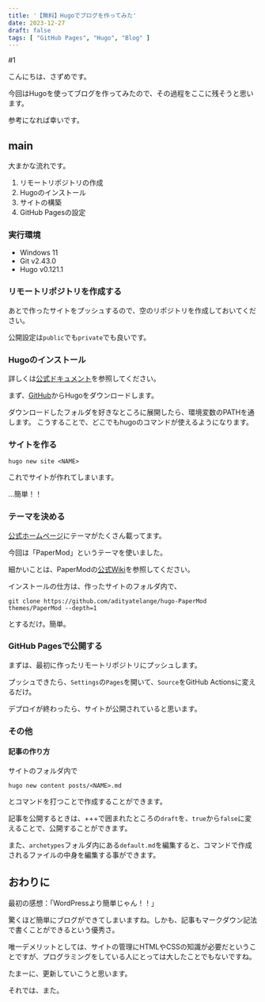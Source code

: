 ```yaml
---
title: '【無料】Hugoでブログを作ってみた'
date: 2023-12-27
draft: false
tags: [ "GitHub Pages", "Hugo", "Blog" ]
---
```

#1
 
こんにちは、さずめです。

今回はHugoを使ってブログを作ってみたので、その過程をここに残そうと思います。

参考になれば幸いです。

## main
大まかな流れです。

1. リモートリポジトリの作成
2. Hugoのインストール
3. サイトの構築
4. GitHub Pagesの設定

### 実行環境
- Windows 11
- Git v2.43.0
- Hugo v0.121.1

### リモートリポジトリを作成する
あとで作ったサイトをプッシュするので、空のリポジトリを作成しておいてください。

公開設定は`public`でも`private`でも良いです。

### Hugoのインストール
詳しくは[公式ドキュメント](https://gohugo.io/installation/windows/)を参照してください。

まず、[GitHub](https://github.com/gohugoio/hugo/releases)からHugoをダウンロードします。

ダウンロードしたフォルダを好きなところに展開したら、環境変数のPATHを通します。
こうすることで、どこでもhugoのコマンドが使えるようになります。

### サイトを作る
```
hugo new site <NAME>
```
これでサイトが作れてしまいます。

...簡単！！

### テーマを決める
[公式ホームページ](https://themes.gohugo.io/)にテーマがたくさん載ってます。

今回は「PaperMod」というテーマを使いました。

細かいことは、PaperModの[公式Wiki](https://github.com/adityatelange/hugo-PaperMod/wiki)を参照してください。

インストールの仕方は、作ったサイトのフォルダ内で、
```
git clone https://github.com/adityatelange/hugo-PaperMod themes/PaperMod --depth=1
```
とするだけ。簡単。

### GitHub Pagesで公開する
まずは、最初に作ったリモートリポジトリにプッシュします。

プッシュできたら、`Settings`の`Pages`を開いて、`Source`をGitHub Actionsに変えるだけ。

デプロイが終わったら、サイトが公開されていると思います。

### その他
#### 記事の作り方

サイトのフォルダ内で
```
hugo new content posts/<NAME>.md
```
とコマンドを打つことで作成することができます。

記事を公開するときは、+++で囲まれたところの`draft`を、`true`から`false`に変えることで、公開することができます。

また、`archetypes`フォルダ内にある`default.md`を編集すると、コマンドで作成されるファイルの中身を編集する事ができます。

## おわりに
最初の感想：「WordPressより簡単じゃん！！」

驚くほど簡単にブログができてしまいますね。しかも、記事もマークダウン記法で書くことができるという優秀さ。

唯一デメリットとしては、サイトの管理にHTMLやCSSの知識が必要だということですが、プログラミングをしている人にとっては大したことでもないですね。

たまーに、更新していこうと思います。

それでは、また。